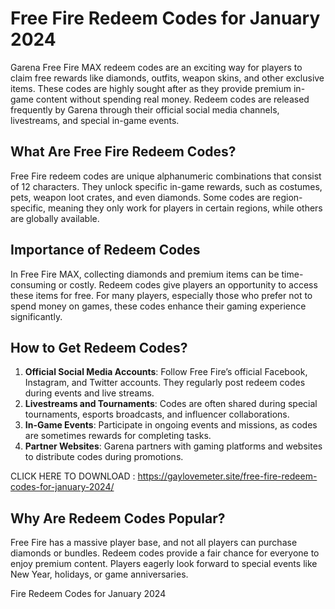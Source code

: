 # Free Fire Redeem Codes for January 2024

Garena Free Fire MAX redeem codes are an exciting way for players to claim free rewards like diamonds, outfits, weapon skins, and other exclusive items. These codes are highly sought after as they provide premium in-game content without spending real money. Redeem codes are released frequently by Garena through their official social media channels, livestreams, and special in-game events.

## What Are Free Fire Redeem Codes?
Free Fire redeem codes are unique alphanumeric combinations that consist of 12 characters. They unlock specific in-game rewards, such as costumes, pets, weapon loot crates, and even diamonds. Some codes are region-specific, meaning they only work for players in certain regions, while others are globally available.

## Importance of Redeem Codes
In Free Fire MAX, collecting diamonds and premium items can be time-consuming or costly. Redeem codes give players an opportunity to access these items for free. For many players, especially those who prefer not to spend money on games, these codes enhance their gaming experience significantly.

## How to Get Redeem Codes?
1. **Official Social Media Accounts**: Follow Free Fire’s official Facebook, Instagram, and Twitter accounts. They regularly post redeem codes during events and live streams.
2. **Livestreams and Tournaments**: Codes are often shared during special tournaments, esports broadcasts, and influencer collaborations.
3. **In-Game Events**: Participate in ongoing events and missions, as codes are sometimes rewards for completing tasks.
4. **Partner Websites**: Garena partners with gaming platforms and websites to distribute codes during promotions.
   

  CLICK HERE TO DOWNLOAD : https://gaylovemeter.site/free-fire-redeem-codes-for-january-2024/
  

## Why Are Redeem Codes Popular?
Free Fire has a massive player base, and not all players can purchase diamonds or bundles. Redeem codes provide a fair chance for everyone to enjoy premium content. Players eagerly look forward to special events like New Year, holidays, or game anniversaries.

Fire Redeem Codes for January 2024 
